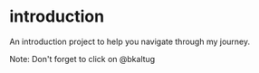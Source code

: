 # introduction

An introduction project to help you navigate through my journey.

Note: Don't forget to click on @bkaltug
